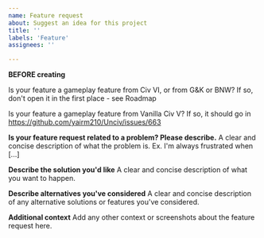 ```yaml
---
name: Feature request
about: Suggest an idea for this project
title: ''
labels: 'Feature'
assignees: ''

---
```


**BEFORE creating**

Is your feature a gameplay feature from Civ VI, or from G&K or BNW? If so, don't open it in the first place - see Roadmap

Is your feature a gameplay feature from Vanilla Civ V? If so, it should go in https://github.com/yairm210/Unciv/issues/663

**Is your feature request related to a problem? Please describe.**
A clear and concise description of what the problem is. Ex. I'm always frustrated when [...]

**Describe the solution you'd like**
A clear and concise description of what you want to happen.

**Describe alternatives you've considered**
A clear and concise description of any alternative solutions or features you've considered.

**Additional context**
Add any other context or screenshots about the feature request here.
